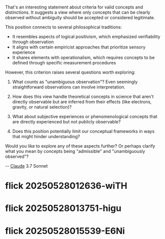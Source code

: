 That's an interesting statement about criteria for valid concepts and distinctions. It suggests a view where only concepts that can be clearly observed without ambiguity should be accepted or considered legitimate.

This position connects to several philosophical traditions:

- It resembles aspects of logical positivism, which emphasized verifiability through observation
- It aligns with certain empiricist approaches that prioritize sensory experience
- It shares elements with operationalism, which requires concepts to be defined through specific measurement procedures

However, this criterion raises several questions worth exploring:

1. What counts as "unambiguous observation"? Even seemingly straightforward observations can involve interpretation.

2. How does this view handle theoretical concepts in science that aren't directly observable but are inferred from their effects (like electrons, gravity, or natural selection)?

3. What about subjective experiences or phenomenological concepts that are directly experienced but not publicly observable?

4. Does this position potentially limit our conceptual frameworks in ways that might hinder understanding?

Would you like to explore any of these aspects further? Or perhaps clarify what you mean by concepts being "admissible" and "unambiguously observed"?

-- [Claude](https://abikesa.github.io/wild-e/) 3.7 Sonnet
# flick 20250528012636-wiTH
# flick 20250528013751-higu
# flick 20250528015539-E6Ni
